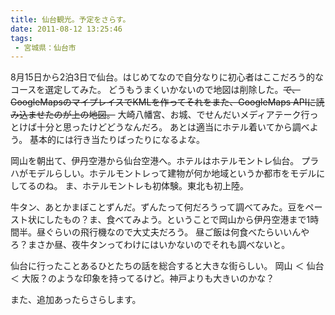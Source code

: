 ```yaml
---
title: 仙台観光。予定をさらす。
date: 2011-08-12 13:25:46
tags: 
 - 宮城県：仙台市
---
```


8月15日から2泊3日で仙台。はじめてなので自分なりに初心者はここだろう的なコースを選定してみた。
どうもうまくいかないので地図は削除した。<del datetime="2011-08-28T02:24:42+00:00">で、GoogleMapsのマイプレイスでKMLを作ってそれをまた、GoogleMaps APIに読み込ませたのが上の地図。</del>
大崎八幡宮、お城、でせんだいメディアテーク行っとけば十分と思ったけどどうなんだろ。
あとは適当にホテル着いてから調べよう。
基本的には行き当たりばったりになるよな。

<!-- more -->

岡山を朝出て、伊丹空港から仙台空港へ。ホテルはホテルモントレ仙台。
プラハがモデルらしい。ホテルモントレって建物が何か地域というか都市をモデルにしてるのね。
ま、ホテルモントレも初体験。東北も初上陸。

牛タン、あとかまぼことずんだ。ずんたって何だろうって調べてみた。豆をペースト状にしたもの？ま、食べてみよう。ということで岡山から伊丹空港まで1時間半。昼ぐらいの飛行機なので大丈夫だろう。
昼ご飯は何食べたらいいんやろ？まさか昼、夜牛タンってわけにはいかないのでそれも調べないと。

仙台に行ったことあるひとたちの話を総合すると大きな街らしい。
岡山 ＜ 仙台 ＜ 大阪？のような印象を持ってるけど。神戸よりも大きいのかな？

また、追加あったらさらします。
